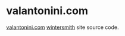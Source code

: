 
# valantonini.com

[valantonini.com](https://valantonini.com) [wintersmith](https://github.com/jnordberg/wintersmith) site source code.
